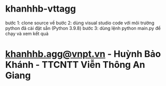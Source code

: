 # khanhhb-vttagg

bước 1: clone source về
bước 2: dùng visual studio code với môi trường python đã cài đặt sẵn (Python 3.9.8)
bước 3: dùng lệnh python main.py để chạy và xem kết quả

# khanhhb.agg@vnpt.vn - Huỳnh Bảo Khánh - TTCNTT Viễn Thông An Giang